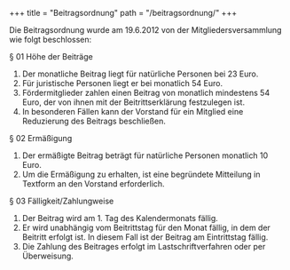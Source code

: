+++
title = "Beitragsordnung"
path = "/beitragsordnung/"
+++

Die Beitragsordnung wurde am 19.6.2012 von der Mitgliedersversammlung wie folgt
beschlossen:

§ 01 Höhe der Beiträge

1. Der monatliche Beitrag liegt für natürliche Personen bei 23 Euro.
1. Für juristische Personen liegt er bei monatlich 54 Euro.
1. Fördermitglieder zahlen einen Beitrag von monatlich mindestens 54 Euro, der
   von ihnen mit der Beitrittserklärung festzulegen ist.
1. In besonderen Fällen kann der Vorstand für ein Mitglied eine Reduzierung des
   Beitrags beschließen. 

§ 02 Ermäßigung

1. Der ermäßigte Beitrag beträgt für natürliche Personen monatlich 10 Euro.
1. Um die Ermäßigung zu erhalten, ist eine begründete Mitteilung in Textform an
   den Vorstand erforderlich. 

§ 03 Fälligkeit/Zahlungweise

1. Der Beitrag wird am 1. Tag des Kalendermonats fällig.
1. Er wird unabhängig vom Beitrittstag für den Monat fällig, in dem der Beitritt
   erfolgt ist. In diesem Fall ist der Beitrag am Eintrittstag fällig.
1. Die Zahlung des Beitrages erfolgt im Lastschriftverfahren oder per
   Überweisung.
